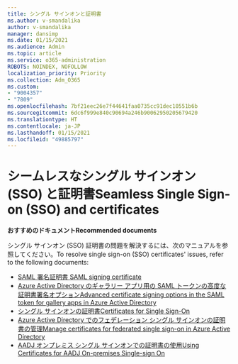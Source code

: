 ```yaml
---
title: シングル サインオンと証明書
ms.author: v-smandalika
author: v-smandalika
manager: dansimp
ms.date: 01/15/2021
ms.audience: Admin
ms.topic: article
ms.service: o365-administration
ROBOTS: NOINDEX, NOFOLLOW
localization_priority: Priority
ms.collection: Adm_O365
ms.custom:
- "9004357"
- "7809"
ms.openlocfilehash: 7bf21eec26e7f44641faa0735cc91dec10551b6b
ms.sourcegitcommit: 6dc6f999e840c90694a246b90062950205679420
ms.translationtype: HT
ms.contentlocale: ja-JP
ms.lasthandoff: 01/15/2021
ms.locfileid: "49885797"
---
```

# <a name="seamless-single-sign-on-sso-and-certificates"></a><span data-ttu-id="291b9-102">シームレスなシングル サインオン (SSO) と証明書</span><span class="sxs-lookup"><span data-stu-id="291b9-102">Seamless Single Sign-on (SSO) and certificates</span></span>

<span data-ttu-id="291b9-103">**おすすめのドキュメント**</span><span class="sxs-lookup"><span data-stu-id="291b9-103">**Recommended documents**</span></span>

<span data-ttu-id="291b9-104">シングル サインオン (SSO) 証明書の問題を解決するには、次のマニュアルを参照してください。</span><span class="sxs-lookup"><span data-stu-id="291b9-104">To resolve single sign-on (SSO) certificates' issues, refer to the following documents:</span></span>

- [<span data-ttu-id="291b9-105">SAML 署名証明書 </span><span class="sxs-lookup"><span data-stu-id="291b9-105">SAML signing certificate</span></span>](https://docs.microsoft.com/azure/active-directory/manage-apps/configure-saml-single-sign-on#saml-signing-certificate)
- [<span data-ttu-id="291b9-106">Azure Active Directory のギャラリー アプリ用の SAML トークンの高度な証明書署名オプション</span><span class="sxs-lookup"><span data-stu-id="291b9-106">Advanced certificate signing options in the SAML token for gallery apps in Azure Active Directory</span></span>](https://docs.microsoft.com/azure/active-directory/manage-apps/certificate-signing-options)
- [<span data-ttu-id="291b9-107">シングル サインオンの証明書</span><span class="sxs-lookup"><span data-stu-id="291b9-107">Certificates for Single Sign-On</span></span>](https://docs.microsoft.com/microsoft-365/enterprise/plan-for-third-party-ssl-certificates)
- [<span data-ttu-id="291b9-108">Azure Active Directory でのフェデレーション シングル サインオンの証明書の管理</span><span class="sxs-lookup"><span data-stu-id="291b9-108">Manage certificates for federated single sign-on in Azure Active Directory</span></span>](https://docs.microsoft.com/azure/active-directory/manage-apps/manage-certificates-for-federated-single-sign-on)
- [<span data-ttu-id="291b9-109">AADJ オンプレミス シングル サインオンでの証明書の使用</span><span class="sxs-lookup"><span data-stu-id="291b9-109">Using Certificates for AADJ On-premises Single-sign On</span></span>](https://docs.microsoft.com/windows/security/identity-protection/hello-for-business/hello-hybrid-aadj-sso-cert)
